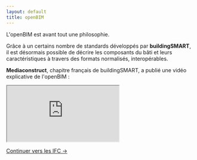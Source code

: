 ```yaml
---
layout: default
title: openBIM
---
```


L'openBIM est avant tout une philosophie.

Grâce à un certains nombre de standards développés par **buildingSMART**, il est désormais possible de décrire les composants du bâti et leurs caractéristiques à travers des formats normalisés, interopérables.

**Mediaconstruct**, chapitre français de buildingSMART, a publié une vidéo explicative de l'openBIM :

<div class="embed-responsive embed-responsive-16by9">
  <iframe class="embed-responsive-item" src="https://www.youtube.com/embed/t3ECK4U0QeI"></iframe>
</div>

<a class="btn btn-primary-outline pull-right" href="/ifc/premiers-pas/introduction.html">Continuer vers les IFC &rarr;</a>